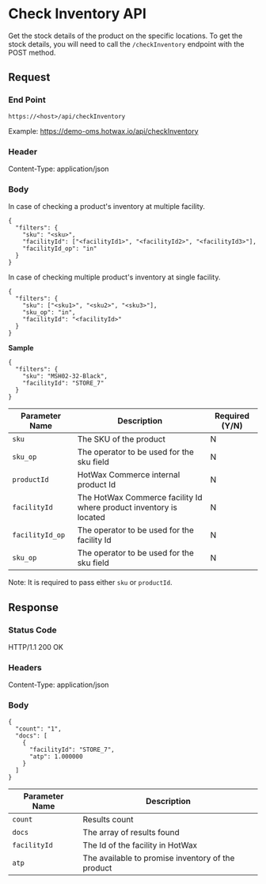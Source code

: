 # Check Inventory API

Get the stock details of the product on the specific locations. To get the stock details, you will need to call the `/checkInventory` endpoint with the POST method. 

## Request

### End Point
`https://<host>/api/checkInventory`

Example: https://demo-oms.hotwax.io/api/checkInventory

### Header
Content-Type: application/json


### Body

In case of checking a product's inventory at multiple facility.
```
{
  "filters": {
    "sku": "<sku>",
    "facilityId": ["<facilityId1>", "<facilityId2>", "<facilityId3>"],
    "facilityId_op": "in"
  }
}
```

In case of checking multiple product's inventory at single facility.

```
{
  "filters": {
    "sku": ["<sku1>", "<sku2>", "<sku3>"],
    "sku_op": "in",
    "facilityId": "<facilityId>"
  }
}
```

**Sample**
```
{
  "filters": {
    "sku": "MSH02-32-Black",
    "facilityId": "STORE_7"
  }
}
```


| Parameter Name | Description | Required (Y/N) |
| --- | --- | --- |
| `sku` | The SKU of the product | N |
|  `sku_op` | The operator to be used for the sku field | N |
| `productId` | HotWax Commerce internal product Id | N |
| `facilityId` | The HotWax Commerce facility Id where product inventory is located | N |
| `facilityId_op` | The operator to be used for the facility Id | N |
|  `sku_op` | The operator to be used for the sku field | N |
Note: It is required to pass either `sku` or `productId`. 


## Response

### Status Code
HTTP/1.1 200 OK

### Headers
Content-Type: application/json


### Body
  
```
{
  "count": "1",
  "docs": [
    {
      "facilityId": "STORE_7",
      "atp": 1.000000
    }
  ]
}
```

| Parameter Name | Description |
| --- | --- |
| `count`| Results count |
| `docs` | The array of results found |
| `facilityId` | The Id of the facility in HotWax |
| `atp` | The available to promise inventory of the product |
